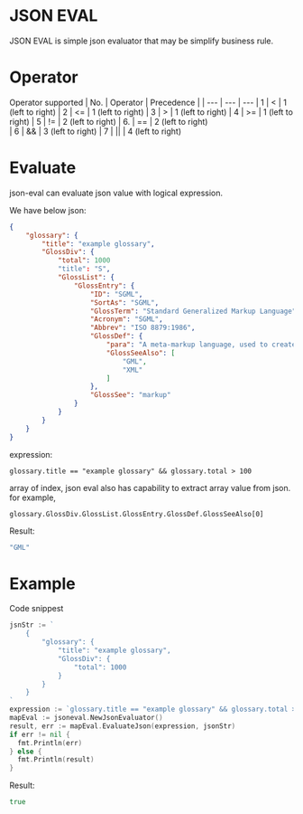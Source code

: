 # JSON EVAL 
JSON EVAL is simple json evaluator that may be simplify business rule. 

# Operator 
Operator supported 
| No.      | Operator  | Precedence |
| ---      | ---       | ---
| 1        | <         | 1 (left to right)
| 2        | <=        | 1 (left to right)
| 3        | >         | 1 (left to right)
| 4        | >=        | 1 (left to right)
| 5        | !=        | 2 (left to right)
| 6.       | ==        | 2 (left to right)  
| 6        | &&        | 3 (left to right)
| 7        | \|\|      | 4 (left to right)

# Evaluate
json-eval can evaluate json value with logical expression.

We have below json:

```json 
{
    "glossary": {
        "title": "example glossary",
        "GlossDiv": {
            "total": 1000
            "title": "S",
            "GlossList": {
                "GlossEntry": {
                    "ID": "SGML",
                    "SortAs": "SGML",
                    "GlossTerm": "Standard Generalized Markup Language",
                    "Acronym": "SGML",
                    "Abbrev": "ISO 8879:1986",
                    "GlossDef": {
                        "para": "A meta-markup language, used to create markup languages such as DocBook.",
                        "GlossSeeAlso": [
                            "GML",
                            "XML"
                        ]
                    },
                    "GlossSee": "markup"
                }
            }
        }
    }
}
```
expression: 

~~~
glossary.title == "example glossary" && glossary.total > 100
~~~
array of index, json eval also has capability to extract array value from json. for example, 
~~~
glossary.GlossDiv.GlossList.GlossEntry.GlossDef.GlossSeeAlso[0]
~~~

Result:
```go 
"GML"
```

# Example
Code snippest
```go
jsnStr := `
    {
        "glossary": {
            "title": "example glossary",
            "GlossDiv": {
                "total": 1000
            }
        }
    }    
`
expression := `glossary.title == "example glossary" && glossary.total > 100`
mapEval := jsoneval.NewJsonEvaluator()
result, err := mapEval.EvaluateJson(expression, jsonStr)
if err != nil {
  fmt.Println(err)
} else {
  fmt.Println(result)
}
```

Result:
```go 
true 
```


